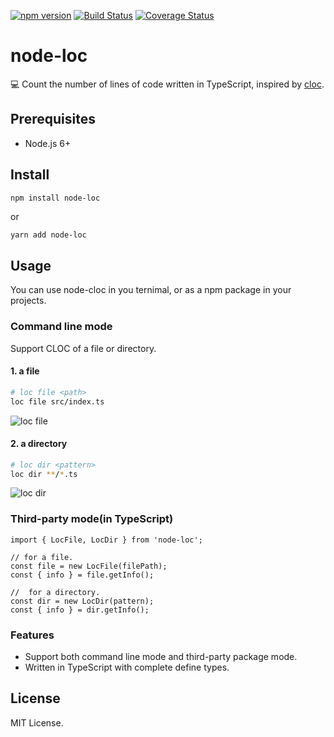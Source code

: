 [![npm version](https://badge.fury.io/js/node-loc.svg)](https://www.npmjs.com/package/node-loc)
[![Build Status](https://travis-ci.org/ephoton/node-loc.svg?branch=master)](https://travis-ci.org/ephoton/node-loc)
[![Coverage Status](https://coveralls.io/repos/github/ephoton/node-loc/badge.svg?branch=master)](https://coveralls.io/github/ephoton/node-loc?branch=master)

# node-loc
💻 Count the number of lines of code written in TypeScript, inspired by [cloc](https://github.com/AlDanial/cloc).

## Prerequisites
- Node.js 6+

## Install
```bash
npm install node-loc
```
or 
```
yarn add node-loc
```

## Usage
You can use node-cloc in you ternimal, or as a npm package in your projects.

### Command line mode

Support CLOC of a file or directory.

#### 1. a file
```bash
# loc file <path>
loc file src/index.ts
```
![loc file <path>](https://user-images.githubusercontent.com/3739221/31838697-9fdec114-b5a3-11e7-890e-795444bc9400.png)

#### 2. a directory
```bash
# loc dir <pattern>
loc dir **/*.ts
```
![loc dir <pattern>](https://user-images.githubusercontent.com/3739221/31838695-9f94a340-b5a3-11e7-914a-91629d2cfa9f.png)

### Third-party mode(in TypeScript)

```
import { LocFile, LocDir } from 'node-loc';

// for a file.
const file = new LocFile(filePath);
const { info } = file.getInfo();

//  for a directory.
const dir = new LocDir(pattern);
const { info } = dir.getInfo();
```

### Features
- Support both command line mode and third-party package mode.
- Written in TypeScript with complete define types.

## License
MIT License.
